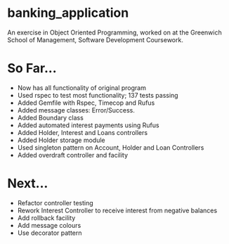 # banking_application

An exercise in Object Oriented Programming, worked on at the Greenwich School of Management, Software Development Coursework.

# So Far...
* Now has all functionality of original program
* Used rspec to test most functionality; 137 tests passing
* Added Gemfile with Rspec, Timecop and Rufus
* Added message classes: Error/Success.
* Added Boundary class
* Added automated interest payments using Rufus
* Added Holder, Interest and Loans controllers
* Added Holder storage module
* Used singleton pattern on Account, Holder and Loan Controllers
* Added overdraft controller and facility

# Next...
* Refactor controller testing
* Rework Interest Controller to receive interest from negative balances
* Add rollback facility
* Add message colours
* Use decorator pattern

